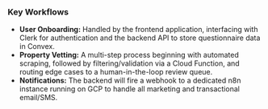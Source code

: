 ### **Key Workflows**

* **User Onboarding:** Handled by the frontend application, interfacing with Clerk for authentication and the backend API to store questionnaire data in Convex.  
* **Property Vetting:** A multi-step process beginning with automated scraping, followed by filtering/validation via a Cloud Function, and routing edge cases to a human-in-the-loop review queue.  
* **Notifications:** The backend will fire a webhook to a dedicated n8n instance running on GCP to handle all marketing and transactional email/SMS.

